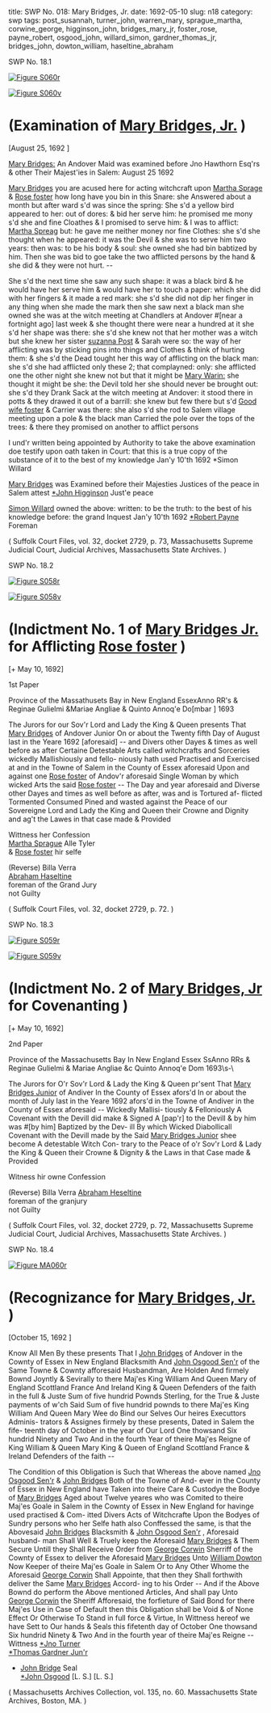 title: SWP No. 018: Mary Bridges, Jr.
date: 1692-05-10
slug: n18
category: swp
tags: post_susannah, turner_john, warren_mary, sprague_martha, corwine_george, higginson_john, bridges_mary_jr, foster_rose, payne_robert, osgood_john, willard_simon, gardner_thomas_jr, bridges_john, dowton_william, haseltine_abraham


<div markdown class="doc" id="n18.1">

<div class="doc_id">SWP No. 18.1</div>

<span markdown class="figure">[![Figure S060r](archives/Suffolk/small/S060A.jpg)](archives/Suffolk/large/S060A.jpg)</span>

<span markdown class="figure">[![Figure S060v](archives/Suffolk/small/S060B.jpg)](archives/Suffolk/large/S060B.jpg)</span>


# (Examination of [Mary Bridges, Jr.](/tag/bridges_mary_jr.html) )

[August 25, 1692 ]

[Mary Bridges:](/tag/bridges_mary_jr.html) An Andover Maid was examined before Jno Hawthorn  Esq'rs & other Their Majest'ies in Salem: August 25 1692 

[Mary Bridges](/tag/bridges_mary_jr.html) you are acused here for acting witchcraft upon [Martha Sprage](/tag/sprague_martha.html) & [Rose foster](/tag/foster_rose.html) how long have you bin in this Snare: she  Answered about a month but after ward s'd was since the spring: She   s'd a yellow bird appeared to her: out of dores: & bid her serve him:  he promised me mony s'd she and fine Cloathes & I promised to  serve him: & I was to afflict: [Martha Spreag](/tag/sprague_martha.html) but: he gave me neither  money nor fine Clothes: she s'd she thought when he appeared: it  was the Devil & she was to serve him two years: then was: to be his  body & soul: she owned she had bin babtized by him. Then she was  bid to goe take the two afflicted persons by the hand & she did  & they were not hurt. --

She s'd the next time she saw any such shape: it was a black bird  & he would have her serve him & would have her to touch a paper:  which she did with her fingers & it made a red mark: she s'd she did  not dip her finger in any thing when she made the mark then she saw  next a black man she owned she was at the witch meeting at Chandlers at Andover #[near a fortnight ago] last week & she thought there were near a hundred at  it she s'd her shape was there: she s'd she knew not that her mother was a witch but she knew her sister [suzanna Post](/tag/post_susannah.html) & Sarah were so:  the way of her afflicting was by sticking pins into things and Clothes  & think of hurting them: & she s'd the Dead tought her this way of  afflicting on the black man: she s'd she had afflicted only these 2; that complayned: only: she afflicted one the other night she knew  not but that it might be [Mary Warin:](/tag/warren_mary.html) she thought it might be she: the Devil told her she should never be brought out: she s'd they  Drank Sack at the witch meeting at Andover: it stood there in potts  & they drawed it out of a barrill: she knew but few there but s'd [Good wife foster](/tag/foster_rose.html) & Carrier was there: she also s'd she rod to Salem  village meeting upon a pole & the black man Carried the pole over  the tops of the trees: & there they promised on another to afflict  persons

I und'r written being appointed by Authority to take the above examination doe testify upon oath taken in Court: that this is a true  copy of the substance of it to the best of my knowledge Jan'y 10'th 1692
*Simon Willard  

[Mary Bridges](/tag/bridges_mary_jr.html) was Examined before their Majesties Justices of the peace in Salem 
attest [*John Higginson](/tag/higginson_john.html) Just'e peace  

[Simon Willard](/tag/willard_simon.html) owned the above: written: to be the truth: to the best of his knowledge
before: the grand Inquest  Jan'y 10'th 1692 
[*Robert Payne](/tag/payne_robert.html)  
Foreman 

( Suffolk Court Files, vol. 32, docket 2729, p. 73, Massachusetts Supreme Judicial Court, Judicial Archives, Massachusetts State Archives. )

</div>


<div markdown class="doc" id="n18.2">

<div class="doc_id">SWP No. 18.2</div>


<span markdown class="figure">[![Figure S058r](archives/Suffolk/small/S058A.jpg)](archives/Suffolk/large/S058A.jpg)</span>

<span markdown class="figure">[![Figure S058v](archives/Suffolk/small/S058B.jpg)](archives/Suffolk/large/S058B.jpg)</span>

# (Indictment No. 1 of [Mary Bridges Jr.](/tag/bridges_mary_jr.html) for Afflicting [Rose foster](/tag/bridges_mary_jr.html) )

[+ May 10, 1692]

1st Paper 

Province of the Massathusets  Bay in New England EssexAnno RR's & Reginae Gulielmi &Mariae Angliae & Quinto Annoq'e  Do[mbar ] 1693

The Jurors for our Sov'r Lord and Lady the King & Queen presents That [Mary Bridges](/tag/bridges_mary_jr.html) of Andover Junior On or about the Twenty fifth Day of August last in the Yeare 1692 [aforesaid] -- and Divers  other Dayes & times as well before as after Certaine Detestable Arts called witchcrafts and Sorceries wickedly Mallishiously and fello-  niously hath used Practised and Exercised at and in the Towne of Salem in the County of Essex aforesaid Upon and against one [Rose foster](/tag/foster_rose.html) of Andov'r aforesaid Single Woman by which wicked Arts the  said [Rose foster](/tag/foster_rose.html) -- The Day and year aforesaid and Diverse other  Dayes and times as well before as after, was and is Tortured af-  flicted Tormented Consumed Pined and wasted against the Peace of  our Sovereigne Lord and Lady the King and Queen their Crowne  and Dignity and ag't the Lawes in that case made & Provided

Wittness her Confession  
[Martha Sprague](/tag/sprague_martha.html) Alle Tyler  
& [Rose foster](/tag/foster_rose.html) hir selfe 

(Reverse)  Billa Verra  
[Abraham Haseltine](/tag/haseltine_abraham.html)  
foreman of the  Grand Jury  
not Guilty 

( Suffolk Court Files, vol. 32, docket 2729, p. 72. )

</div>



<div markdown class="doc" id="n18.3">

<div class="doc_id">SWP No. 18.3</div>


<span markdown class="figure">[![Figure S059r](archives/Suffolk/small/S059A.jpg)](archives/Suffolk/large/S059A.jpg)</span>

<span markdown class="figure">[![Figure S059v](archives/Suffolk/small/S059B.jpg)](archives/Suffolk/large/S059B.jpg)</span>

# (Indictment No. 2 of [Mary Bridges, Jr](/tag/bridges_mary_jr.html) for Covenanting )

[+ May 10, 1692]

2nd Paper 

Province of the Massachusetts  Bay In New England Essex SsAnno RRs & Reginae Gulielmi & Mariae Angliae &c Quinto Annoq'e  Dom 1693\s-\

The Jurors for O'r Sov'r Lord & Lady the King & Queen pr'sent That [Mary Bridges Junior](/tag/bridges_mary_jr.html) of Andiver In the County of Essex afors'd In or  about the month of July last in the Yeare 1692 afors'd in the Towne  of Andiver in the County of Essex aforesaid -- Wickedly Mallisi-  tiously & Felloniously A Covenant with the Devill did make & Signed  A [pap'r] to the Devill & by him was #[by him] Baptized by the Dev-  ill By which Wicked Diabollicall Covenant with the Devill made by  the Said [Mary Bridges Junior](/tag/bridges_mary_jr.html) shee become A detestable Witch Con-  trary to the Peace of o'r Sov'r Lord & Lady the King & Queen their  Crowne & Dignity & the Laws in that Case made & Provided

Witness hir owne  Confession

(Reverse)  Billa Verra  [Abraham Heseltine](/tag/haseltine_abraham.html)  
foreman of the  granjury  
not Guilty

( Suffolk Court Files, vol. 32, docket 2729, p. 72, Massachusetts Supreme Judicial Court, Judicial Archives, Massachusetts State Archives. )


</div>


<div markdown class="doc" id="n18.4">

<div class="doc_id">SWP No. 18.4</div>


<span markdown class="figure">[![Figure MA060r](archives/MA135/small/MA060r.jpg)](archives/MA135/large/MA060r.jpg)</span>

# (Recognizance for [Mary Bridges, Jr.](/tag/bridges_mary_jr.html) )

[October 15, 1692 ]

Know All Men By these presents That I [John Bridges](/tag/bridges_john.html) of Andover in  the Cownty of Essex in New England Blacksmith And [John Osgood Sen'r](/tag/osgood_john.html) of the Same Towne & Cownty afforesaid Husbandman, Are  Holden And firmely Bownd Joyntly & Sevirally to there Maj'es King  William And Queen Mary of England Scottland France And Ireland  King & Queen Defenders of the faith in the full & Juste Sum of five  hundrid Pownds Sterling, for the True & Juste payments of w'ch  Said Sum of five hundrid pownds to there Maj'es King William And  Queen Mary Wee do Bind our Selves Our heires Executtors Adminis-  trators & Assignes firmely by these presents, Dated in Salem the fife-  teenth day of October in the year of Our Lord One thowsand Six  hundrid Ninety and Two And in the fourth Year of theire Maj'es  Reigne of King William & Queen Mary King & Queen of England  Scottland France & Ireland Defenders of the faith --

The Condition of this Obligation is Such that Whereas the above  named [Jno Osgood Sen'r](/tag/osgood_john.html) & [John Bridges](/tag/bridges_john.html) Both of the Towne of And-  ever in the County of Essex in New England have Taken into theire  Care & Custodye the Bodye of [Mary Bridges](/tag/bridges_mary_jr.html) Aged about Twelve  yeares who was Comited to theire Maj'es Goale in Salem in the  Cownty of Essex in New England for havinge used practised & Com-  itted Divers Acts of Witchcrafte Upon the Bodyes of Sundry persons  who her Selfe hath also Conffessed the same, is that the Abovesaid  [John Bridges](/tag/bridges_john.html) Blacksmith & [John Osgood Sen'r](/tag/osgood_john.html) , Aforesaid husband-  man Shall Well & Truely keep the Aforesaid [Mary Bridges](/tag/bridges_mary_jr.html) & Them  Secure Untill they Shall Receive Order from [George Corwin](/tag/corwine_george.html) Sherriff  of the Cownty of Essex to deliver the Aforesaid [Mary Bridges](/tag/bridges_mary_jr.html) Unto  [William Dowton](/tag/dowton_william.html) Now Keeper of theire Maj'es Goale in Salem Or to  Any Other Whome the Aforesaid [George Corwin](/tag/corwine_george.html) Shall Appointe,   that then they Shall forthwith deliver the Same [Mary Bridges](/tag/bridges_mary_jr.html) Accord-  ing to his Order -- And if the Above Bownd do perform the Above  mentioned Articles, And shall pay Unto [George Corwin](/tag/corwine_george.html) the Sheriff  Afforesaid, the forfieture of Said Bond for there Maj'es Use in Case  of Default then this Obligation shall be Void & of None Effect Or  Otherwise To Stand in full force & Virtue, In Wittness hereof we  have Sett to Our hands & Seals this fifetenth day of October One  thowsand Six hundrid Ninety & Two And in the fourth year of theire  Maj'es Reigne --
Wittness  [*Jno Turner](/tag/turner_john.html)  
[*Thomas Gardner Jun'r](/tag/gardner_thomas_jr.html)  
* [John Bridge](/tag/bridges_john.html)  Seal  
[*John Osgood](/tag/osgood_john.html)  [L. S.]  [L. S.] 

( Massachusetts Archives Collection, vol. 135, no. 60. Massachusetts State Archives, Boston, MA. )

</div>

